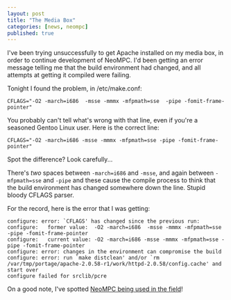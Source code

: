 ```yaml
---
layout: post
title: "The Media Box"
categories: [news, neompc]
published: true
---
```


I've been trying unsuccessfully to get Apache installed on my media box, in order to continue development of NeoMPC.  I'd been getting an error message telling me that the build environment had changed, and all attempts at getting it compiled were failing.

Tonight I found the problem, in /etc/make.conf:

    CFLAGS="-O2 -march=i686  -msse -mmmx -mfpmath=sse  -pipe -fomit-frame-pointer"

You probably can't tell what's wrong with that line, even if you're a seasoned Gentoo Linux user.  Here is the correct line:

    CFLAGS="-O2 -march=i686 -msse -mmmx -mfpmath=sse -pipe -fomit-frame-pointer"

Spot the difference?  Look carefully...

<!-- more -->

There's *two* spaces between `-march=i686` and `-msse`, and again between `-mfpmath=sse` and `-pipe` and these cause the compile process to think that the build environment has changed somewhere down the line.  Stupid bloody CFLAGS parser.

For the record, here is the error that I was getting:

    configure: error: `CFLAGS' has changed since the previous run:
    configure:   former value:  -O2 -march=i686  -msse -mmmx -mfpmath=sse  -pipe -fomit-frame-pointer
    configure:   current value: -O2 -march=i686 -msse -mmmx -mfpmath=sse -pipe -fomit-frame-pointer
    configure: error: changes in the environment can compromise the build
    configure: error: run `make distclean' and/or `rm /var/tmp/portage/apache-2.0.58-r1/work/httpd-2.0.58/config.cache' and start over
    configure failed for srclib/pcre


On a good note, I've spotted [NeoMPC being used in the field](http://rin3y.livejournal.com/135269.html)!
